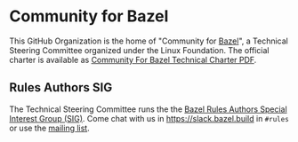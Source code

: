 # Community for Bazel

This GitHub Organization is the home of "Community for [Bazel]", a Technical Steering Committee organized under the Linux Foundation.
The official charter is available as [Community For Bazel Technical Charter PDF](/Community%20for%20Bazel%20Technical%20Charter.pdf).

## Rules Authors SIG

The Technical Steering Committee runs the the [Bazel Rules Authors Special Interest Group (SIG)](https://bazel-contrib.github.io/SIG-rules-authors/).
Come chat with us in https://slack.bazel.build in `#rules` or use the [mailing list](https://groups.google.com/g/bazel-contrib).

[Bazel]: https://bazel.build
